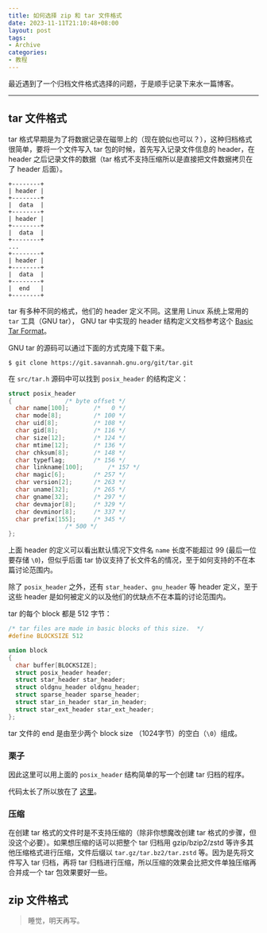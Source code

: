 ```yaml
---
title: 如何选择 zip 和 tar 文件格式
date: 2023-11-11T21:10:48+08:00
layout: post
tags:
- Archive
categories:
- 教程
---
```


最近遇到了一个归档文件格式选择的问题，于是顺手记录下来水一篇博客。

<!--more-->

----

## tar 文件格式

tar 格式早期是为了将数据记录在磁带上的（现在貌似也可以？），这种归档格式很简单，要将一个文件写入 tar 包的时候，首先写入记录文件信息的 header，在 header 之后记录文件的数据（tar 格式不支持压缩所以是直接把文件数据拷贝在了 header 后面）。

```text
+--------+
| header |
+--------+
|  data  |
+--------+
| header |
+--------+
|  data  |
+--------+
...
+--------+
| header |
+--------+
|  data  |
+--------+
|  end   |
+--------+
```

tar 有多种不同的格式，他们的 header 定义不同。这里用 Linux 系统上常用的 `tar` 工具（GNU tar），
GNU tar 中实现的 header 结构定义文档参考这个 [Basic Tar Format](https://www.gnu.org/software/tar/manual/html_node/Standard.html)。

GNU tar 的源码可以通过下面的方式克隆下载下来。

```console
$ git clone https://git.savannah.gnu.org/git/tar.git
```

在 `src/tar.h` 源码中可以找到 `posix_header` 的结构定义：

```c
struct posix_header
{				/* byte offset */
  char name[100];		/*   0 */
  char mode[8];			/* 100 */
  char uid[8];			/* 108 */
  char gid[8];			/* 116 */
  char size[12];		/* 124 */
  char mtime[12];		/* 136 */
  char chksum[8];		/* 148 */
  char typeflag;		/* 156 */
  char linkname[100];		/* 157 */
  char magic[6];		/* 257 */
  char version[2];		/* 263 */
  char uname[32];		/* 265 */
  char gname[32];		/* 297 */
  char devmajor[8];		/* 329 */
  char devminor[8];		/* 337 */
  char prefix[155];		/* 345 */
				/* 500 */
};
```

上面 header 的定义可以看出默认情况下文件名 `name` 长度不能超过 99 (最后一位要存储 `\0`)，但似乎后面 tar 协议支持了长文件名的情况，至于如何支持的不在本篇讨论范围内。

除了 `posix_header` 之外，还有 `star_header`、`gnu_header` 等 header 定义，至于这些 header 是如何被定义的以及他们的优缺点不在本篇的讨论范围内。

tar 的每个 block 都是 512 字节：

```c
/* tar files are made in basic blocks of this size.  */
#define BLOCKSIZE 512

union block
{
  char buffer[BLOCKSIZE];
  struct posix_header header;
  struct star_header star_header;
  struct oldgnu_header oldgnu_header;
  struct sparse_header sparse_header;
  struct star_in_header star_in_header;
  struct star_ext_header star_ext_header;
};
```

tar 文件的 end 是由至少两个 block size （1024字节）的空白（`\0`）组成。

### 栗子

因此这里可以用上面的 `posix_header` 结构简单的写一个创建 tar 归档的程序。

代码太长了所以放在了 [这里](https://github.com/STARRY-S/tar-example-c)。

### 压缩

在创建 tar 格式的文件时是不支持压缩的（除非你想魔改创建 tar 格式的步骤，但没这个必要）。如果想压缩的话可以把整个 tar 归档用 gzip/bzip2/zstd 等许多其他压缩格式进行压缩，文件后缀以 `tar.gz/tar.bz2/tar.zstd` 等。因为是先将文件写入 tar 归档，再将 tar 归档进行压缩，所以压缩的效果会比把文件单独压缩再合并成一个 tar 包效果要好一些。

## zip 文件格式

> 睡觉，明天再写。
